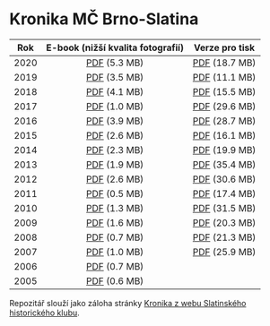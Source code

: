 Kronika MČ Brno-Slatina
=======================

| Rok  | E-book (nižší kvalita fotografií)          | Verze pro tisk                                |
|:----:|:------------------------------------------:|:---------------------------------------------:|
| 2020 | [PDF](pdf/Kronika2020-ebook.pdf)  (5.3 MB) | [PDF](pdf/Kronika2020-prepress.pdf) (18.7 MB) |
| 2019 | [PDF](pdf/Kronika2019-ebook.pdf)  (3.5 MB) | [PDF](pdf/Kronika2019-prepress.pdf) (11.1 MB) |
| 2018 | [PDF](pdf/Kronika2018-ebook.pdf)  (4.1 MB) | [PDF](pdf/Kronika2018-prepress.pdf) (15.5 MB) |
| 2017 | [PDF](pdf/Kronika2017-ebook.pdf)  (1.0 MB) | [PDF](pdf/Kronika2017.pdf)          (29.6 MB) |
| 2016 | [PDF](pdf/Kronika2016-ebook.pdf)  (3.9 MB) | [PDF](pdf/Kronika2016-prepress.pdf) (28.7 MB) |
| 2015 | [PDF](pdf/Kronika2015-ebook.pdf)  (2.6 MB) | [PDF](pdf/Kronika2015-prepress.pdf) (16.1 MB) |
| 2014 | [PDF](pdf/Kronika2014-ebook.pdf)  (2.3 MB) | [PDF](pdf/Kronika2014-prepress.pdf) (19.9 MB) |
| 2013 | [PDF](pdf/Kronika2013-ebook.pdf)  (1.9 MB) | [PDF](pdf/Kronika2013-print.pdf)    (35.4 MB) |
| 2012 | [PDF](pdf/Kronika2012-ebook.pdf)  (2.6 MB) | [PDF](pdf/Kronika2012-print.pdf)    (30.6 MB) |
| 2011 | [PDF](pdf/Kronika2011-screen.pdf) (0.5 MB) | [PDF](pdf/Kronika2011.pdf)          (17.4 MB) |
| 2010 | [PDF](pdf/Kronika2010-100dpi.pdf) (1.3 MB) | [PDF](pdf/Kronika2010.pdf)          (31.5 MB) |
| 2009 | [PDF](pdf/Kronika2009-100dpi.pdf) (1.6 MB) | [PDF](pdf/Kronika2009-600dpi.pdf)   (20.3 MB) |
| 2008 | [PDF](pdf/Kronika2008-screen.pdf) (0.7 MB) | [PDF](pdf/Kronika2008-printer.pdf)  (21.3 MB) |
| 2007 | [PDF](pdf/Kronika2007-screen.pdf) (1.0 MB) | [PDF](pdf/Kronika2007.pdf)          (25.9 MB) |
| 2006 | [PDF](pdf/Kronika2006.pdf)        (0.7 MB) |                                               |
| 2005 | [PDF](pdf/Kronika2005.pdf)        (0.6 MB) |                                               |

Repozitář slouží jako záloha stránky [Kronika z webu Slatinského historického klubu](http://historickyklub.g6.cz/kronika/).